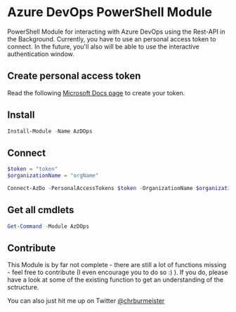 # Azure DevOps PowerShell Module
PowerShell Module for interacting with Azure DevOps using the Rest-API in the Background.
Currently, you have to use an personal access token to connect. In the future, you'll also will be able to use the interactive authentication window.

## Create personal access token
Read the following [Microsoft Docs page](https://docs.microsoft.com/en-us/azure/devops/organizations/accounts/use-personal-access-tokens-to-authenticate?view=vsts) to create your token.

## Install
```powershell
Install-Module -Name AzDOps
```

## Connect
```powershell
$token = "token"
$organizationName = "orgName"

Connect-AzDo -PersonalAccessTokens $token -OrganizationName $organizationName
```

## Get all cmdlets
```powershell
Get-Command -Module AzDOps
```

## Contribute
This Module is by far not complete - there are still a lot of functions missing - feel free to contribute (I even encourage you to do so :) ). If you do, please have a look at some of the existing function to get an understanding of the sctructure.

You can also just hit me up on Twitter [@chrburmeister](https://twitter.com/chrburmeister)
